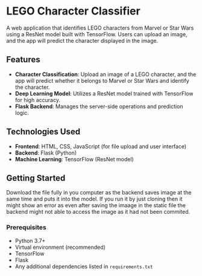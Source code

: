 # LEGO Character Classifier

A web application that identifies LEGO characters from Marvel or Star Wars using a ResNet model built with TensorFlow. Users can upload an image, and the app will predict the character displayed in the image.

## Features
- **Character Classification**: Upload an image of a LEGO character, and the app will predict whether it belongs to Marvel or Star Wars and identify the character.
- **Deep Learning Model**: Utilizes a ResNet model trained with TensorFlow for high accuracy.
- **Flask Backend**: Manages the server-side operations and prediction logic.

## Technologies Used
- **Frontend**: HTML, CSS, JavaScript (for file upload and user interface)
- **Backend**: Flask (Python)
- **Machine Learning**: TensorFlow (ResNet model)

## Getting Started
Download the file fully in you computer as the backend saves image at the same time and puts it into the model. If you run it by just cloning then it might show an error as even after saving the imaage in the static file the backend might not able to access the image as it had not been commited.
### Prerequisites
- Python 3.7+
- Virtual environment (recommended)
- TensorFlow
- Flask
- Any additional dependencies listed in `requirements.txt`


